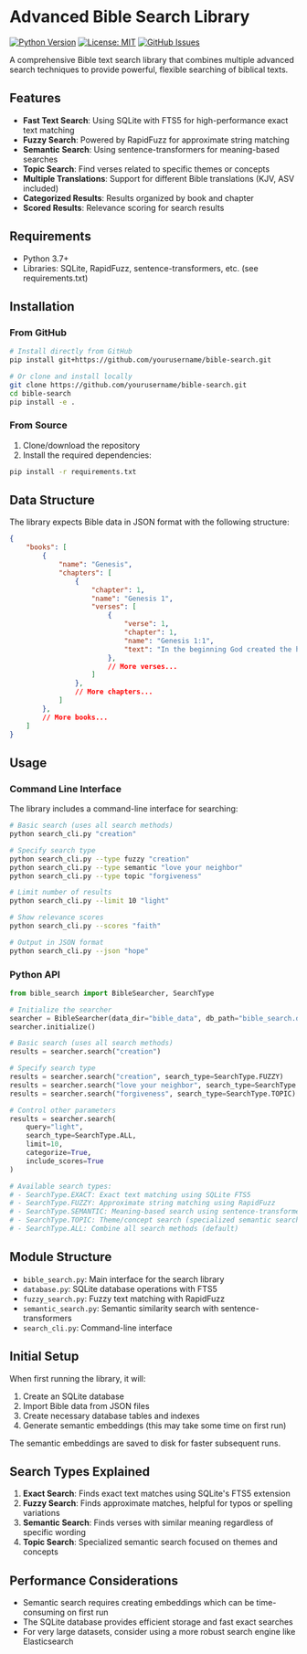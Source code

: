 # Advanced Bible Search Library

[![Python Version](https://img.shields.io/badge/python-3.7%2B-blue)](https://www.python.org/)
[![License: MIT](https://img.shields.io/badge/License-MIT-yellow.svg)](https://opensource.org/licenses/MIT)
[![GitHub Issues](https://img.shields.io/github/issues/yourusername/bible-search)](https://github.com/yourusername/bible-search/issues)

A comprehensive Bible text search library that combines multiple advanced search techniques to provide powerful, flexible searching of biblical texts.

## Features

- **Fast Text Search**: Using SQLite with FTS5 for high-performance exact text matching
- **Fuzzy Search**: Powered by RapidFuzz for approximate string matching
- **Semantic Search**: Using sentence-transformers for meaning-based searches
- **Topic Search**: Find verses related to specific themes or concepts
- **Multiple Translations**: Support for different Bible translations (KJV, ASV included)
- **Categorized Results**: Results organized by book and chapter
- **Scored Results**: Relevance scoring for search results

## Requirements

- Python 3.7+
- Libraries: SQLite, RapidFuzz, sentence-transformers, etc. (see requirements.txt)

## Installation

### From GitHub

```bash
# Install directly from GitHub
pip install git+https://github.com/yourusername/bible-search.git

# Or clone and install locally
git clone https://github.com/yourusername/bible-search.git
cd bible-search
pip install -e .
```

### From Source

1. Clone/download the repository
2. Install the required dependencies:

```bash
pip install -r requirements.txt
```

## Data Structure

The library expects Bible data in JSON format with the following structure:

```json
{
    "books": [
        {
            "name": "Genesis",
            "chapters": [
                {
                    "chapter": 1,
                    "name": "Genesis 1",
                    "verses": [
                        {
                            "verse": 1,
                            "chapter": 1,
                            "name": "Genesis 1:1",
                            "text": "In the beginning God created the heaven and the earth."
                        },
                        // More verses...
                    ]
                },
                // More chapters...
            ]
        },
        // More books...
    ]
}
```

## Usage

### Command Line Interface

The library includes a command-line interface for searching:

```bash
# Basic search (uses all search methods)
python search_cli.py "creation"

# Specify search type
python search_cli.py --type fuzzy "creation"
python search_cli.py --type semantic "love your neighbor"
python search_cli.py --type topic "forgiveness"

# Limit number of results
python search_cli.py --limit 10 "light"

# Show relevance scores
python search_cli.py --scores "faith"

# Output in JSON format
python search_cli.py --json "hope"
```

### Python API

```python
from bible_search import BibleSearcher, SearchType

# Initialize the searcher
searcher = BibleSearcher(data_dir="bible_data", db_path="bible_search.db")
searcher.initialize()

# Basic search (uses all search methods)
results = searcher.search("creation")

# Specify search type
results = searcher.search("creation", search_type=SearchType.FUZZY)
results = searcher.search("love your neighbor", search_type=SearchType.SEMANTIC)
results = searcher.search("forgiveness", search_type=SearchType.TOPIC)

# Control other parameters
results = searcher.search(
    query="light", 
    search_type=SearchType.ALL,
    limit=10,
    categorize=True,
    include_scores=True
)

# Available search types:
# - SearchType.EXACT: Exact text matching using SQLite FTS5
# - SearchType.FUZZY: Approximate string matching using RapidFuzz
# - SearchType.SEMANTIC: Meaning-based search using sentence-transformers
# - SearchType.TOPIC: Theme/concept search (specialized semantic search)
# - SearchType.ALL: Combine all search methods (default)
```

## Module Structure

- `bible_search.py`: Main interface for the search library
- `database.py`: SQLite database operations with FTS5
- `fuzzy_search.py`: Fuzzy text matching with RapidFuzz
- `semantic_search.py`: Semantic similarity search with sentence-transformers
- `search_cli.py`: Command-line interface

## Initial Setup

When first running the library, it will:

1. Create an SQLite database
2. Import Bible data from JSON files
3. Create necessary database tables and indexes
4. Generate semantic embeddings (this may take some time on first run)

The semantic embeddings are saved to disk for faster subsequent runs.

## Search Types Explained

1. **Exact Search**: Finds exact text matches using SQLite's FTS5 extension
2. **Fuzzy Search**: Finds approximate matches, helpful for typos or spelling variations
3. **Semantic Search**: Finds verses with similar meaning regardless of specific wording
4. **Topic Search**: Specialized semantic search focused on themes and concepts

## Performance Considerations

- Semantic search requires creating embeddings which can be time-consuming on first run
- The SQLite database provides efficient storage and fast exact searches
- For very large datasets, consider using a more robust search engine like Elasticsearch
